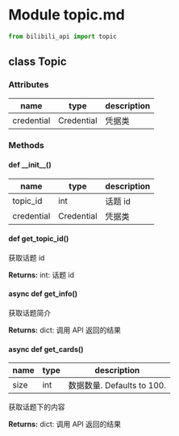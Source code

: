 # Module topic.md

``` python
from bilibili_api import topic
```

## class Topic

### Attributes

| name | type | description |
| - | - | - |
| credential | Credential | 凭据类 |

### Methods

#### def \_\_init\_\_()

| name | type | description |
| - | - | - |
| topic_id | int | 话题 id |
| credential | Credential | 凭据类 |

#### def get_topic_id()

获取话题 id

**Returns:** int: 话题 id

#### async def get_info()

获取话题简介

**Returns:** dict: 调用 API 返回的结果

#### async def get_cards()

| name | type | description |
| - | - | - |
| size | int | 数据数量. Defaults to 100. |

获取话题下的内容

**Returns:** dict: 调用 API 返回的结果
